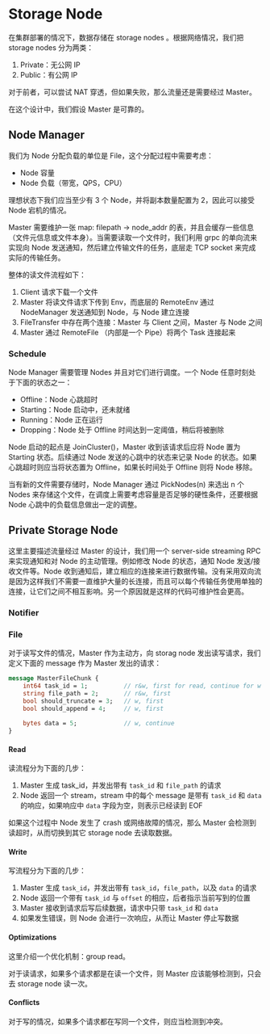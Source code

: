 # Storage Node
在集群部署的情况下，数据存储在 storage nodes 。根据网络情况，我们把 storage nodes 分为两类：
1. Private：无公网 IP
2. Public：有公网 IP

对于前者，可以尝试 NAT 穿透，但如果失败，那么流量还是需要经过 Master。

在这个设计中，我们假设 Master 是可靠的。

## Node Manager
我们为 Node 分配负载的单位是 File，这个分配过程中需要考虑：
- Node 容量
- Node 负载（带宽，QPS，CPU）

理想状态下我们应当至少有 3 个 Node，并将副本数量配置为 2，因此可以接受 Node 宕机的情况。

Master 需要维护一张 map: filepath -> node_addr 的表，并且会缓存一些信息（文件元信息或文件本身）。当需要读取一个文件时，我们利用 grpc 的单向流来实现向 Node 发送通知，然后建立传输文件的任务，底层走 TCP socket 来完成实际的传输任务。

整体的读文件流程如下：
1. Client 请求下载一个文件
2. Master 将读文件请求下传到 Env，而底层的 RemoteEnv 通过 NodeManager 发送通知到 Node，与 Node 建立连接
3. FileTransfer 中存在两个连接：Master 与 Client 之间，Master 与 Node 之间
4. Master 通过 RemoteFile （内部是一个 Pipe）将两个 Task 连接起来

### Schedule
Node Manager 需要管理 Nodes 并且对它们进行调度。一个 Node 任意时刻处于下面的状态之一：
- Offline：Node 心跳超时
- Starting：Node 启动中，还未就绪
- Running：Node 正在运行
- Dropping：Node 处于 Offline 时间达到一定阈值，稍后将被删除

Node 启动的起点是 JoinCluster()，Master 收到该请求后应将 Node 置为 Starting 状态。后续通过 Node 发送的心跳中的状态来记录 Node 的状态。如果心跳超时则应当将状态置为 Offline，如果长时间处于 Offline 则将 Node 移除。

当有新的文件需要存储时，Node Manager 通过 PickNodes(n) 来选出 n 个 Nodes 来存储这个文件，在调度上需要考虑容量是否足够的硬性条件，还要根据 Node 心跳中的负载信息做出一定的调整。


## Private Storage Node
这里主要描述流量经过 Master 的设计，我们用一个 server-side streaming RPC 来实现通知和对 Node 的主动管理。例如修改 Node 的状态，通知 Node 发送/接收文件等。Node 收到通知后，建立相应的连接来进行数据传输。没有采用双向流是因为这样我们不需要一直维护大量的长连接，而且可以每个传输任务使用单独的连接，让它们之间不相互影响。另一个原因就是这样的代码可维护性会更高。

### Notifier

### File
对于读写文件的情况，Master 作为主动方，向 storag node 发出读写请求，我们定义下面的 message 作为 Master 发出的请求：
```protobuf
message MasterFileChunk {
    int64 task_id = 1;          // r&w, first for read, continue for w
    string file_path = 2;       // r&w, first
    bool should_truncate = 3;   // w, first
    bool should_append = 4;     // w, first
    
    bytes data = 5;             // w, continue
}
```

#### Read
读流程分为下面的几步：
1. Master 生成 task_id，并发出带有 `task_id` 和 `file_path` 的请求
2. Node 返回一个 stream，stream 中的每个 message 是带有 `task_id` 和 `data` 的响应，如果响应中 `data` 字段为空，则表示已经读到 EOF

如果这个过程中 Node 发生了 crash 或网络故障的情况，那么 Master 会检测到读超时，从而切换到其它 storage node 去读取数据。

#### Write
写流程分为下面的几步：
1. Master 生成 `task_id`，并发出带有 `task_id`，`file_path`，以及 `data` 的请求
2. Node 返回一个带有 `task_id` 与 `offset` 的相应，后者指示当前写到的位置
3. Master 接收到请求后写后续数据，请求中只带 `task_id` 和 `data`
4. 如果发生错误，则 Node 会进行一次响应，从而让 Master 停止写数据

#### Optimizations
这里介绍一个优化机制：group read。

对于读请求，如果多个请求都是在读一个文件，则 Master 应该能够检测到，只会去 storage node 读一次。

#### Conflicts
对于写的情况，如果多个请求都在写同一个文件，则应当检测到冲突。


